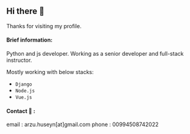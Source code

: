 ## Hi there 🧞‍

Thanks for visiting my profile. 

#### Brief information:
Python and js developer. Working as a senior developer and full-stack instructor.

Mostly working with below stacks:
- `Django`
- `Node.js`
- `Vue.js`

#### Contact 💬 :
email : arzu.huseyn[at]gmail.com
phone : 00994508742022
